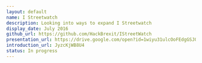 ```yaml
---
layout: default
name: I Streetwatch
description: Looking into ways to expand I Streetwatch
display_date: July 2016
github_url: https://github.com/HackBrexit/IStreetWatch
presentation_url: https://drive.google.com/open?id=1wiyu31ulcOoFEdgGSJO0kEGibAq-fzQQX3JQYkkg7Yk
introduction_url: JyzcKjWB8U4
status: In progress
---
```

